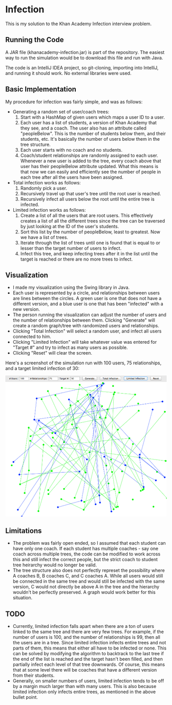 # Infection

This is my solution to the Khan Academy Infection interview problem.

## Running the Code

A JAR file (khanacademy-infection.jar) is part of the repository. The easiest way to run the simulation would be to download this file and run with Java.

The code is an IntelliJ IDEA project, so git-cloning, importing into IntelliJ, and running it should work. No external libraries were used.

## Basic Implementation

My procedure for infection was fairly simple, and was as follows:

* Generating a random set of user/coach trees:
  1. Start with a HashMap of given users which maps a user ID to a user.
  2. Each user has a list of students, a version of Khan Academy that they see, and a coach. The user also has an attribute called "peopleBelow". This is the number of students below them, and their students, etc. It's basically the number of users below them in the tree structure.
  3. Each user starts with no coach and no students.
  4. Coach/student relationships are randomly assigned to each user. Whenever a new user is added to the tree, every coach above that user has their peopleBelow attribute updated. What this means is that now we can easily and efficiently see the number of people in each tree after all the users have been assigned.
* Total infection works as follows:
  1. Randomly pick a user.
  2. Recursively travel up that user's tree until the root user is reached.
  3. Recursively infect all users below the root until the entire tree is infected.
* Limited infection works as follows:
  1. Create a list of all the users that are root users. This effectively creates a list of all the different trees since the tree can be traversed by just looking at the ID of the user's students.
  2. Sort this list by the number of peopleBelow, least to greatest. Now we have a list of trees.
  3. Iterate through the list of trees until one is found that is equal to or lesser than the target number of users to infect.
  4. Infect this tree, and keep infecting trees after it in the list until the target is reached or there are no more trees to infect.

## Visualization
* I made my visualization using the Swing library in Java.
* Each user is represented by a circle, and relationships between users are lines between the circles. A green user is one that does not have a different version, and a blue user is one that has been "infected" with a new version.
* The person running the visualization can adjust the number of users and the number of relationships between them. Clicking "Generate" will create a random graph/tree with randomized users and relationships.
* Clicking "Total Infection" will select a random user, and infect all users connected to him.
* Clicking "Limited Infection" will take whatever value was entered for "Target #" and try to infect as many users as possible.
* Clicking "Reset" will clear the screen.

Here's a screenshot of the simulation run with 100 users, 75 relationships, and a target limited infection of 30:

![Visualization Screenshot](/img/screenshot.png)

## Limitations
* The problem was fairly open ended, so I assumed that each student can have only one coach. If each student has multiple coaches - say one coach across multiple trees, the code can be modified to work across this and still infect the correct people, but the strict coach to student tree heirarchy would no longer be valid.
* The tree structure also does not perfectly represet the possibility where A coaches B, B coaches C, and C coaches A. While all users would still be connected in the same tree and would still be infected with the same version, C would not directly be above A in the tree and the hierarchy wouldn't be perfectly preserved. A graph would work better for this situation.

## TODO
* Currently, limited infection falls apart when there are a ton of users linked to the same tree and there are very few trees. For example, if the number of users is 100, and the number of relationships is 99, then all the users are in a tree. Since limited infection infects entire trees and not parts of them, this means that either all have to be infected or none. This can be solved by modifying the algorithm to backtrack to the last tree if the end of the list is reached and the target hasn't been filled, and then partially infect each level of that tree downwards. Of course, this means that at some level there will be coaches that have a different version from their students.
* Generally, on smaller numbers of users, limited infection tends to be off by a margin much larger than with many users. This is also because limited infection only infects entire trees, as mentioned in the above bullet point.
